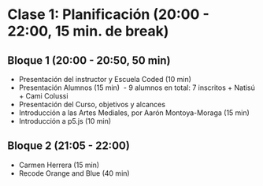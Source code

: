 # Clase 1: Planificación (20:00 - 22:00, 15 min. de break)
## Bloque 1 (20:00 - 20:50, 50 min)
- Presentación del instructor y Escuela Coded (10 min)
- Presentación Alumnos (15 min)
  - 9 alumnos en total: 7 inscritos + Natisú + Cami Colussi
- Presentación del Curso, objetivos y alcances
- Introducción a las Artes Mediales, por Aarón Montoya-Moraga (15 min)
- Introducción a p5.js (10 min)
## Bloque 2 (21:05 - 22:00)
- Carmen Herrera (15 min)
- Recode Orange and Blue (40 min)
